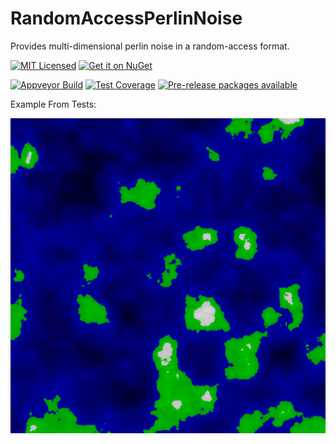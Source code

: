 RandomAccessPerlinNoise
=======

Provides multi-dimensional perlin noise in a random-access format.

[![MIT Licensed](https://img.shields.io/badge/license-MIT-blue.svg?style=flat-square)](license.md)
[![Get it on NuGet](https://img.shields.io/nuget/v/RandomAccessPerlinNoise.svg?style=flat-square)](http://nuget.org/packages/RandomAccessPerlinNoise)

[![Appveyor Build](https://img.shields.io/appveyor/ci/otac0n/RandomAccessPerlinNoise.svg?style=flat-square)](https://ci.appveyor.com/project/otac0n/RandomAccessPerlinNoise)
[![Test Coverage](https://img.shields.io/codecov/c/github/otac0n/RandomAccessPerlinNoise.svg?style=flat-square)](https://codecov.io/gh/otac0n/RandomAccessPerlinNoise)
[![Pre-release packages available](https://img.shields.io/nuget/vpre/RandomAccessPerlinNoise.svg?style=flat-square)](http://nuget.org/packages/RandomAccessPerlinNoise)

Example From Tests:

![NoiseGenerator_Always_ReturnsTheSameDataForTheSameSeed](RandomAccessPerlinNoise.Tests/ExpectedResults/RandomAccessPerlinNoise.Tests.NoiseGeneratorApprovalTests/NoiseGenerator_Always_ReturnsTheSameDataForTheSameSeed.png)
